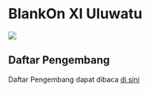 # BlankOn XI Uluwatu
![](https://raw.githubusercontent.com/winardiaris/blankon-uluwatu-kesenian/master/gnome-control-center/winardiaris/BlankonLogoBlank.png)

## Daftar Pengembang

Daftar Pengembang dapat dibaca [di sini](https://github.com/BlankOn/Uluwatu/blob/master/TEAM.md)

